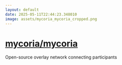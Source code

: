 ```yaml
---
layout: default
date: 2025-05-11T22:44:23.348010
image: assets/mycoria_mycoria_cropped.png
---
```


# [mycoria/mycoria](https://github.com/mycoria/mycoria)

Open-source overlay network connecting participants
